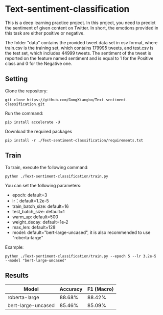 # Text-sentiment-classification
This is a deep learning practice project. In this project, you need to predict the sentiment of given content on Twitter. In short, the emotions provided in this task are either positive or negative.

The folder "data" contains the provided tweet data set in csv format, where train.csv is the training set, which contains 179995 tweets, and test.csv is the test set, which includes 44999 tweets. The sentiment of the tweet is reported on the feature named sentiment and is equal to 1 for the Positive class and 0 for the Negative one.

## Setting
Clone the repository:
```
git clone https://github.com/GongXiangbo/Text-sentiment-classification.git
```
Run the command:
```
pip install accelerate -U
```
Download the required packages
```
pip install -r ./Text-sentiment-classification/requirements.txt
```

## Train
To train, execute the following command: 
```
python ./Text-sentiment-classification/train.py 
```
You can set the following parameters:

- epoch: default=3
- lr：default=1.2e-5
- train_batch_size: default=16
- test_batch_size: default=1
- warm_up: default=500
- weight_decay: default=1e-2
- max_len: default=128
- model: default="bert-large-uncased", it is also recommended to use "roberta-large"

Example:
```
python ./Text-sentiment-classification/train.py --epoch 5 --lr 3.2e-5 --model "bert-large-uncased"
```
## Results

| Model | Accuracy | F1 (Macro) |
|----------|----------|----------|
| roberta-large | 88.68% | 88.42% |
| bert-large-uncased | 85.46% | 85.09% |
